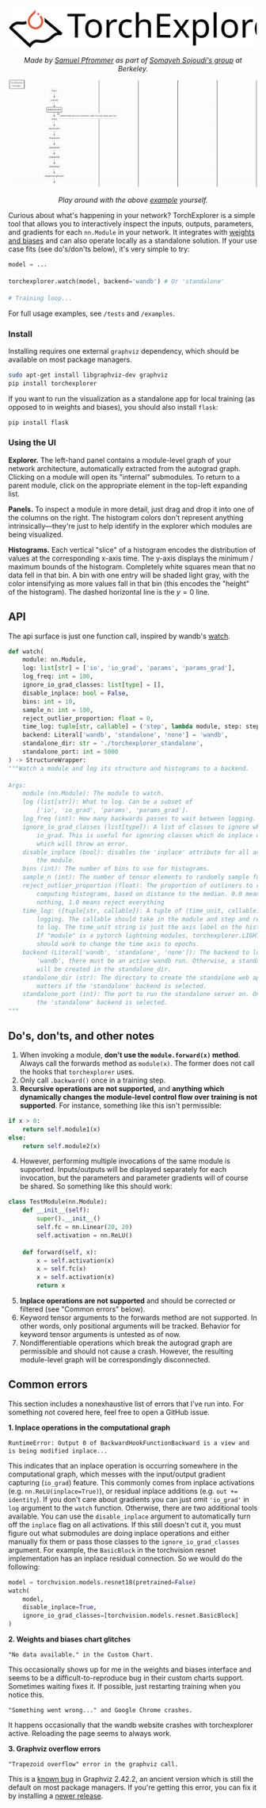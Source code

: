 <p align="center">
<img src="./res/logo.svg" width="500">
</p>

<p align="center">
<em> Made by <a href="https://sam.pfrommer.us/">Samuel Pfrommer</a> as part of <a href="https://www2.eecs.berkeley.edu/Faculty/Homepages/sojoudi.html">Somayeh Sojoudi's group</a> at Berkeley. </em>
</p>

<p align="center">
  <img src="./res/usage.gif" alt="animated" />
</p>

<p align="center">
<em> Play around with the above <a href="https://api.wandb.ai/links/spfrom_team/8qqsxx9f">example</a> yourself. </em>
</p>


Curious about what's happening in your network? TorchExplorer is a simple tool that allows you to interactively inspect the inputs, outputs, parameters, and gradients for each `nn.Module` in your network. It integrates with [weights and biases](https://wandb.ai/site) and can also operate locally as a standalone solution. If your use case fits (see do's/don'ts below), it's very simple to try:

```python
model = ...

torchexplorer.watch(model, backend='wandb') # Or 'standalone'

# Training loop...
```

For full usage examples, see `/tests` and `/examples`. 

### Install
Installing requires one external `graphviz` dependency, which should be available on most package managers.

```bash
sudo apt-get install libgraphviz-dev graphviz
pip install torchexplorer
```

If you want to run the visualization as a standalone app for local training (as opposed to in weights and biases), you should also install `flask`:

```bash
pip install flask
```

### Using the UI
**Explorer.** The left-hand panel contains a module-level graph of your network architecture, automatically extracted from the autograd graph. Clicking on a module will open its "internal" submodules. To return to a parent module, click on the appropriate element in the top-left expanding list.

**Panels.** To inspect a module in more detail, just drag and drop it into one of the columns on the right. The histogram colors don't represent anything intrinsically—they're just to help identify in the explorer which modules are being visualized.

**Histograms.** Each vertical "slice" of a histogram encodes the distribution of values at the corresponding x-axis time. The y-axis displays the minimum / maximum bounds of the histogram. Completely white squares mean that no data fell in that bin. A bin with one entry will be shaded light gray, with the color intensifying as more values fall in that bin (this encodes the "height" of the histogram). The dashed horizontal line is the $y=0$ line. 

## API

The api surface is just one function call, inspired by wandb's [watch](https://docs.wandb.ai/ref/python/watch).

```python
def watch(
    module: nn.Module,
    log: list[str] = ['io', 'io_grad', 'params', 'params_grad'],
    log_freq: int = 100,
    ignore_io_grad_classes: list[type] = [],
    disable_inplace: bool = False,
    bins: int = 10,
    sample_n: int = 100,
    reject_outlier_proportion: float = 0,
    time_log: tuple[str, callable] = ('step', lambda module, step: step),
    backend: Literal['wandb', 'standalone', 'none'] = 'wandb',
    standalone_dir: str = './torchexplorer_standalone',
    standalone_port: int = 5000
) -> StructureWrapper:
"""Watch a module and log its structure and histograms to a backend.

Args:
    module (nn.Module): The module to watch.
    log (list[str]): What to log. Can be a subset of
        ['io', 'io_grad', 'params', 'params_grad'].
    log_freq (int): How many backwards passes to wait between logging.
    ignore_io_grad_classes (list[type]): A list of classes to ignore when logging
        io_grad. This is useful for ignoring classes which do inplace operations,
        which will throw an error.
    disable_inplace (bool): disables the 'inplace' attribute for all activations in
        the module. 
    bins (int): The number of bins to use for histograms.
    sample_n (int): The number of tensor elements to randomly sample for histograms.
    reject_outlier_proportion (float): The proportion of outliners to reject when
        computing histograms, based on distance to the median. 0.0 means reject
        nothing, 1.0 means reject everything
    time_log: ([tuple[str, callable]): A tuple of (time_unit, callable) to use for
        logging. The callable should take in the module and step and return a value
        to log. The time_unit string is just the axis label on the histogram graph.
        If "module" is a pytorch lightning modules, torchexplorer.LIGHTNING_EPOCHS
        should work to change the time axis to epochs.
    backend (Literal['wandb', 'standalone', 'none']): The backend to log to. If
        'wandb', there must be an active wandb run. Otherwise, a standalone web app
        will be created in the standalone_dir.
    standalone_dir (str): The directory to create the standalone web app in. Only
        matters if the 'standalone' backend is selected.
    standalone_port (int): The port to run the standalone server on. Only matters if
        the 'standalone' backend is selected.
"""
```

## Do's, don'ts, and other notes


1. When invoking a module, **don't use the `module.forward(x)` method**. Always call the forwards method as `module(x)`. The former does not call the hooks that `torchexplorer` uses.
2. Only call `.backward()` once in a training step.
3. **Recursive operations are not supported,** and **anything which dynamically changes the module-level control flow over training is not supported**. For instance, something like this isn't permissible:
```python
if x > 0:
    return self.module1(x)
else:
    return self.module2(x)
```
4. However, performing multiple invocations of the same module is supported. Inputs/outputs will be displayed separately for each invocation, but the parameters and parameter gradients will of course be shared. So something like this should work:
```python
class TestModule(nn.Module):
    def __init__(self):
        super().__init__()
        self.fc = nn.Linear(20, 20)
        self.activation = nn.ReLU()

    def forward(self, x):
        x = self.activation(x)
        x = self.fc(x)
        x = self.activation(x)
        return x  
```
5. **Inplace operations are not supported** and should be corrected or filtered (see "Common errors" below).
6. Keyword tensor arguments to the forwards method are not supported. In other words, only positional arguments will be tracked. Behavior for keyword tensor arguments is untested as of now.
7. Nondifferentiable operations which break the autograd graph are permissible and should not cause a crash. However, the resulting module-level graph will be correspondingly disconnected.

## Common errors

This section includes a nonexhaustive list of errors that I've run into. For something not covered here, feel free to open a GitHub issue.


**1. Inplace operations in the computational graph**
 
```
RuntimeError: Output 0 of BackwardHookFunctionBackward is a view and is being modified inplace...
```

This indicates that an inplace operation is occurring somewhere in the computational graph, which messes with the input/output gradient capturing (`io_grad`) feature. This commonly comes from inplace activations (e.g. `nn.ReLU(inplace=True)`), or residual inplace additions (e.g. `out += identity`). If you don't care about gradients you can just omit `'io_grad'` in `log` argument to the `watch` function. Otherwise, there are two additional tools available. You can use the `disable_inplace` argument to automatically turn off the `inplace` flag on all activations. If this still doesn't cut it, you must figure out what submodules are doing inplace operations and either manually fix them or pass those classes to the `ignore_io_grad_classes` argument. For example, the `BasicBlock` in the torchvision resnet implementation has an inplace residual connection. So we would do the following:


```python
model = torchvision.models.resnet18(pretrained=False)
watch(
    model,
    disable_inplace=True,
    ignore_io_grad_classes=[torchvision.models.resnet.BasicBlock]
)
```


**2. Weights and biases chart glitches**
```
"No data available." in the Custom Chart.
```

This occasionally shows up for me in the weights and biases interface and seems to be a difficult-to-reproduce bug in their custom charts support. Sometimes waiting fixes it. If possible, just restarting training when you notice this.

```
"Something went wrong..." and Google Chrome crashes.
```

It happens occasionally that the wandb website crashes with torchexplorer active. Reloading the page seems to always work.

**3. Graphviz overflow errors**
```
"Trapezoid overflow" error in the graphviz call.
```
This is a [known bug](https://github.com/ellson/MOTHBALLED-graphviz/issues/56) in Graphviz 2.42.2, an ancient version which is still the default on most package managers. If you're getting this error, you can fix it by installing a [newer release](https://gitlab.com/graphviz/graphviz/-/releases).
